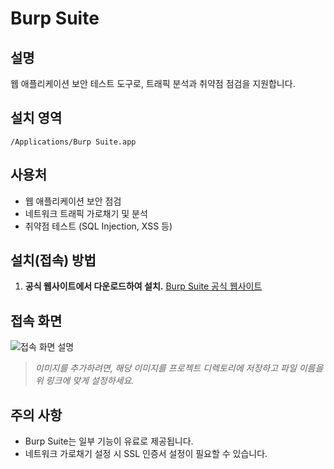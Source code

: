 # Burp Suite

## 설명
웹 애플리케이션 보안 테스트 도구로, 트래픽 분석과 취약점 점검을 지원합니다.

## 설치 영역
`/Applications/Burp Suite.app`

## 사용처
- 웹 애플리케이션 보안 점검
- 네트워크 트래픽 가로채기 및 분석
- 취약점 테스트 (SQL Injection, XSS 등)

## 설치(접속) 방법
1. **공식 웹사이트에서 다운로드하여 설치.**
   [Burp Suite 공식 웹사이트](https://portswigger.net/burp)

## 접속 화면
![접속 화면 설명](burp_suite.png)

> *이미지를 추가하려면, 해당 이미지를 프로젝트 디렉토리에 저장하고 파일 이름을 위 링크에 맞게 설정하세요.*

## 주의 사항
- Burp Suite는 일부 기능이 유료로 제공됩니다.
- 네트워크 가로채기 설정 시 SSL 인증서 설정이 필요할 수 있습니다.
